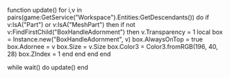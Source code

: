 function update()
    for i,v in pairs(game:GetService("Workspace").Entities:GetDescendants()) do
        if v:IsA("Part") or v:IsA("MeshPart") then
            if not v:FindFirstChild("BoxHandleAdornment") then
                v.Transparency = 1
                local box = Instance.new("BoxHandleAdornment", v)
                box.AlwaysOnTop = true
                box.Adornee = v
                box.Size = v.Size
                box.Color3 = Color3.fromRGB(196, 40, 28)
                box.ZIndex = 1
            end
        end
    end
end
    
while wait() do
update()
end
